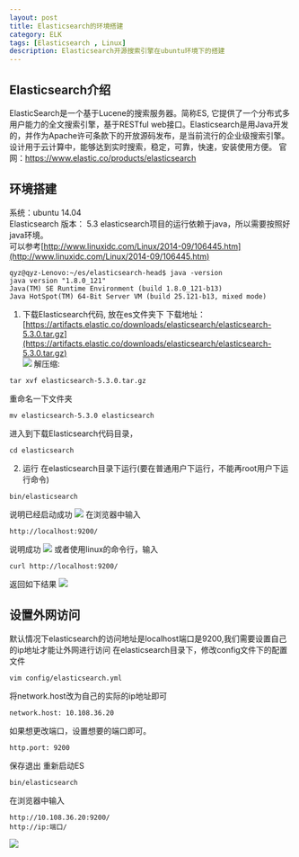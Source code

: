 ```yaml
---
layout: post
title: Elasticsearch的环境搭建
category: ELK
tags: [Elasticsearch , Linux]
description: Elasticsearch开源搜索引擎在ubuntu环境下的搭建
---
```


## Elasticsearch介绍

ElasticSearch是一个基于Lucene的搜索服务器。简称ES, 它提供了一个分布式多用户能力的全文搜索引擎，基于RESTful web接口。Elasticsearch是用Java开发的，并作为Apache许可条款下的开放源码发布，是当前流行的企业级搜索引擎。设计用于云计算中，能够达到实时搜索，稳定，可靠，快速，安装使用方便。
官网：https://www.elastic.co/products/elasticsearch

## 环境搭建
系统：ubuntu 14.04  
Elasticsearch 版本： 5.3
elasticsearch项目的运行依赖于java，所以需要按照好java环境。  
可以参考[http://www.linuxidc.com/Linux/2014-09/106445.htm](http://www.linuxidc.com/Linux/2014-09/106445.htm)
```
qyz@qyz-Lenovo:~/es/elasticsearch-head$ java -version
java version "1.8.0_121"
Java(TM) SE Runtime Environment (build 1.8.0_121-b13)
Java HotSpot(TM) 64-Bit Server VM (build 25.121-b13, mixed mode)
```
1. 下载Elasticsearch代码, 放在es文件夹下
下载地址：  
[https://artifacts.elastic.co/downloads/elasticsearch/elasticsearch-5.3.0.tar.gz](https://artifacts.elastic.co/downloads/elasticsearch/elasticsearch-5.3.0.tar.gz)  
![](http://oojf56v4g.bkt.clouddn.com/code.png)
解压缩:
```
tar xvf elasticsearch-5.3.0.tar.gz
```
重命名一下文件夹 
```
mv elasticsearch-5.3.0 elasticsearch
```
进入到下载Elasticsearch代码目录，
```
cd elasticsearch  
```
2. 运行
在elasticsearch目录下运行(要在普通用户下运行，不能再root用户下运行命令)
```
bin/elasticsearch
```
说明已经启动成功
![](http://oojf56v4g.bkt.clouddn.com/start.png)
在浏览器中输入
```
http://localhost:9200/
```
说明成功
![](http://oojf56v4g.bkt.clouddn.com/localhost结果.png)
或者使用linux的命令行，输入
```
curl http://localhost:9200/
```
返回如下结果
![](http://oojf56v4g.bkt.clouddn.com/curl.png)

## 设置外网访问

默认情况下elasticsearch的访问地址是localhost端口是9200,我们需要设置自己的ip地址才能让外网进行访问
在elasticsearch目录下，修改config文件下的配置文件
```
vim config/elasticsearch.yml
```
将network.host改为自己的实际的ip地址即可
```
network.host: 10.108.36.20
```
如果想更改端口，设置想要的端口即可。
```
http.port: 9200
```
保存退出
重新启动ES
```
bin/elasticsearch
```
在浏览器中输入
```
http://10.108.36.20:9200/
http://ip:端口/
```
![](http://oojf56v4g.bkt.clouddn.com/5.png)
